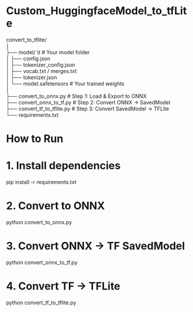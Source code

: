 # Custom_HuggingfaceModel_to_tfLite
convert_to_tflite/ \
│ \
├── model/                        \t # Your model folder \
│   ├── config.json \
│   ├── tokenizer_config.json \
│   ├── vocab.txt / merges.txt \
│   ├── tokenizer.json \
│   └── model.safetensors         # Your trained weights \
│ \
├── convert_to_onnx.py            # Step 1: Load & Export to ONNX \
├── convert_onnx_to_tf.py         # Step 2: Convert ONNX → SavedModel \
├── convert_tf_to_tflite.py       # Step 3: Convert SavedModel → TFLite \
└── requirements.txt

# How to Run
# 1. Install dependencies
pip install -r requirements.txt

# 2. Convert to ONNX
python convert_to_onnx.py

# 3. Convert ONNX → TF SavedModel
python convert_onnx_to_tf.py

# 4. Convert TF → TFLite
python convert_tf_to_tflite.py
